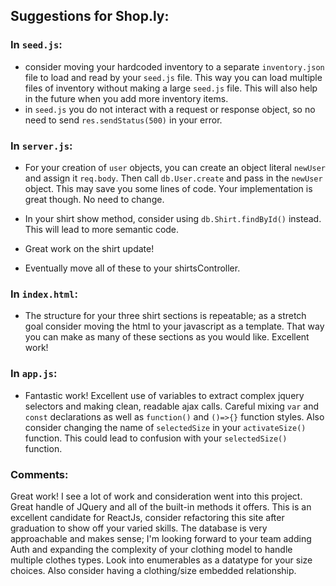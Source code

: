 ## Suggestions for Shop.ly:

### In `seed.js`:
- consider moving your hardcoded inventory to a separate `inventory.json` file to load and read by your `seed.js` file. This way you can load multiple files of inventory without making a large `seed.js` file.  This will also help in the future when you add more inventory items.
- in `seed.js` you do not interact with a request or response object, so no need to send `res.sendStatus(500)` in your error.

### In `server.js`:
- For your creation of `user` objects, you can create an object literal `newUser` and assign it `req.body`. Then call `db.User.create` and pass in the `newUser` object. This may save you some lines of code.  Your implementation is great though. No need to change.  

- In your shirt show method, consider using `db.Shirt.findById()` instead. This will lead to more semantic code.

- Great work on the shirt update!

- Eventually move all of these to your shirtsController.

### In `index.html`:
- The structure for your three shirt sections is repeatable; as a stretch goal consider moving the html to your javascript as a template. That way you can make as many of these sections as you would like.  Excellent work!

### In `app.js`:
- Fantastic work! Excellent use of variables to extract complex jquery selectors and making clean, readable ajax calls. Careful mixing `var` and `const` declarations as well as `function()` and `()=>{}` function styles.  Also consider changing the name of `selectedSize` in your `activateSize()` function. This could lead to confusion with your `selectedSize()` function.


### Comments:   
Great work!  I see a lot of work and consideration went into this project.  Great handle of JQuery and all of the built-in methods it offers.  This is an excellent candidate for ReactJs, consider refactoring this site after graduation to show off your varied skills.  The database is very approachable and makes sense; I'm looking forward to your team adding Auth and expanding the complexity of your clothing model to handle multiple clothes types.  Look into enumerables as a datatype for your size choices.  Also consider having a clothing/size embedded relationship.
